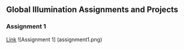 ## Global Illumination Assignments and Projects

### Assignment 1
[Link](/assignment1.md)
![Assignment 1] (assignment1.png)
